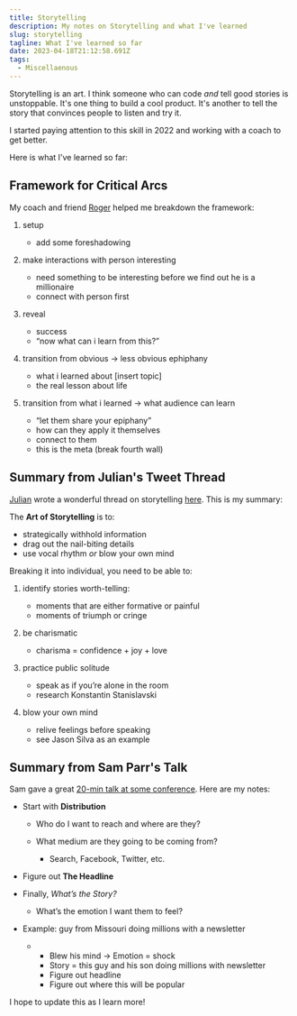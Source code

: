 ```yaml
---
title: Storytelling
description: My notes on Storytelling and what I've learned
slug: storytelling
tagline: What I've learned so far
date: 2023-04-18T21:12:58.691Z
tags:
  - Miscellaenous
---
```

S﻿torytelling is an art. I think someone who can code *and* tell good stories is unstoppable. It's one thing to build a cool product. It's another to tell the story that convinces people to listen and try it.

I started paying attention to this skill in 2022 and working with a coach to get better.

H﻿ere is what I've learned so far:

## Framework for Critical Arcs

M﻿y coach and friend [Roger](https://twitter.com/rogertippingII) helped me breakdown the framework:

1. setup

   * add some foreshadowing
2. make interactions with person interesting

   * need something to be interesting before we find out he is a millionaire 
   * connect with person first
3. reveal

   * success
   * “now what can i learn from this?”
4. transition from obvious → less obvious ephiphany

   * what i learned about \[insert topic]
   * the real lesson about life
5. transition from what i learned → what audience can learn

   * “let them share your epiphany” 
   * how can they apply it themselves
   * connect to them 
   * this is the meta (break fourth wall)

## Summary from Julian's Tweet Thread

[J﻿ulian](https://twitter.com/Julian) wrote a wonderful thread on storytelling [here](https://twitter.com/Julian/status/1563588259942264832). This is my summary:

The **Art of Storytelling** is to:

* strategically withhold information
* drag out the nail-biting details
* use vocal rhythm *or* blow your own mind

Breaking it into individual, you need to be able to:

1. identify stories worth-telling:

   * moments that are either formative or painful
   * moments of triumph or cringe 
2. be charismatic

   * charisma = confidence + joy + love
3. practice public solitude 

   * speak as if you’re alone in the room
   * research Konstantin Stanislavski
4. blow your own mind

   * relive feelings before speaking
   * see Jason Silva as an example

## Summary from Sam Parr's Talk

S﻿am gave a great [20-min talk at some conference](https://youtu.be/TqTl_FS3hf0?t=110). Here are my notes:

* Start with **Distribution**

  * Who do I want to reach and where are they?
  * What medium are they going to be coming from?

    * Search, Facebook, Twitter, etc.
* Figure out **The Headline**
* Finally, *What’s the Story?*

  * What’s the emotion I want them to feel?
* Example: guy from Missouri doing millions with a newsletter

  * * Blew his mind → Emotion = shock
    * Story = this guy and his son doing millions with newsletter
    * Figure out headline
    * Figure out where this will be popular

I﻿ hope to update this as I learn more!